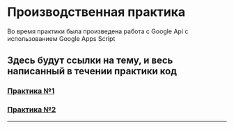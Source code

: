 # Производственная практика

Во время практики была произведена работа с Google Api с использованием Google Apps Script

## Здесь будут ссылки на тему, и весь написанный в течении практики код

### [Практика №1](https://github.com/vcusnx/google-practice/tree/main/google%20sheets/practice1)
### [Практика №2](https://github.com/vcusnx/google-practice/tree/main/google%20sheets/practice2)
---
